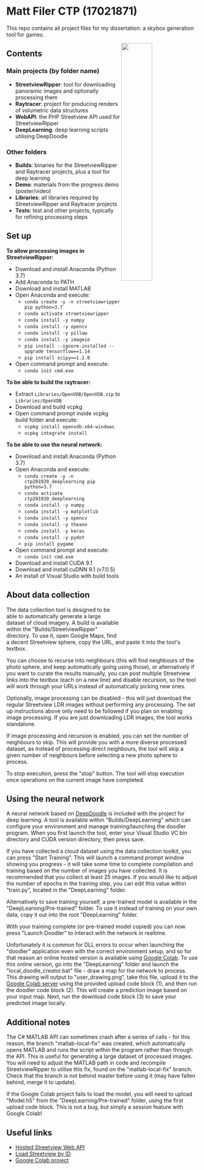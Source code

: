 # Matt Filer CTP (17021871)

This repo contains all project files for my dissertation: a skybox generation tool for games.

<img align="right" src="https://i.imgur.com/QIbvKNN.png" width="40%">


## Contents

### Main projects (by folder name)
- **StreetviewRipper**: tool for downloading panoramic images and optionally processing them
- **Raytracer**: project for producing renders of volumetric data structures
- **WebAPI**: the PHP Streetview API used for StreetviewRipper
- **DeepLearning**: deep learning scripts utilising DeepDoodle

### Other folders
- **Builds**: binaries for the StreetviewRipper and Raytracer projects, plus a tool for deep learning
- **Demo**: materials from the progress demo (poster/video)
- **Libraries**: all libraries required by StreetviewRipper and Raytracer projects
- **Tests**: test and other projects, typically for refining processing steps


## Set up

**To allow processing images in StreetviewRipper:**

- Download and install Anaconda (Python 3.7)
- Add Anaconda to PATH
- Download and install MATLAB
- Open Anaconda and execute:
    - `conda create -y -n streetviewripper pip python=3.7`
    - `conda activate streetviewripper`
    - `conda install -y numpy`
    - `conda install -y opencv`
    - `conda install -y pillow`
	- `conda install -y imageio`
    - `pip install --ignore-installed --upgrade tensorflow==1.14`
    - `pip install scipy==1.2.0`
- Open command prompt and execute:
	- `conda init cmd.exe`
    
**To be able to build the raytracer:**

- Extract `Libraries/OpenVDB/OpenVDB.zip` to `Libraries/OpenVDB`
- Download and build vcpkg
- Open command prompt inside vcpkg build folder and execute:
    - `vcpkg install openvdb:x64-windows`
    - `vcpkg integrate install`
	
**To be able to use the neural network:**

- Download and install Anaconda (Python 3.7)
- Open Anaconda and execute:
    - `conda create -y -n ctp201920_deeplearning pip python=3.7`
    - `conda activate ctp201920_deeplearning`
    - `conda install -y numpy`
    - `conda install -y matplotlib`
    - `conda install -y opencv`
    - `conda install -y theano`
    - `conda install -y keras`
    - `conda install -y pydot`
	- `pip install pygame`
- Open command prompt and execute:
	- `conda init cmd.exe`
- Download and install CUDA 9.1
- Download and install cuDNN 9.1 (v7.0.5)
- An install of Visual Studio with build tools
	
	
## About data collection

The data collection tool is designed to be able to automatically generate a large dataset of cloud imagery. A build is available within the "Builds/StreetviewRipper" directory. To use it, open Google Maps, find a decent Streetview sphere, copy the URL, and paste it into the tool's textbox.

You can choose to recurse into neighbours (this will find neighbours of the photo sphere, and keep automatically going using those), or alternatively if you want to curate the results manually, you can post multiple Streetview links into the textbox (each on a new line) and disable recursion, so the tool will work through your URLs instead of automatically picking new ones.

Optionally, image processing can be disabled - this will just download the regular Streetview LDR images without performing any processing. The set up instructions above only need to be followed if you plan on enabling image processing. If you are just downloading LDR images, the tool works standalone.

If image processing and recursion is enabled, you can set the number of neighbours to skip. This will provide you with a more diverse processed dataset, as instead of processing direct neighbours, the tool will skip a given number of neighbours before selecting a new photo sphere to process.

To stop execution, press the "stop" button. The tool will stop execution once operations on the current image have completed.

## Using the neural network

A neural network based on [DeepDoodle](https://github.com/HackerPoet/DeepDoodle/) is included with the project for deep learning. A tool is available within "Builds/DeepLearning" which can configure your environment and manage training/launching the doodler program. When you first launch the tool, enter your Visual Studio VC bin directory and CUDA version directory, then press save.

If you have collected a cloud dataset using the data collection toolkit, you can press "Start Training". This will launch a command prompt window showing you progress - it will take some time to complete compilation and training based on the number of images you have collected. It is recommended that you collect at least 25 images. If you would like to adjust the number of epochs in the training step, you can edit this value within "train.py", located in the "DeepLearning" folder.

Alternatively to save training yourself, a pre-trained model is available in the "DeepLearning/Pre-trained" folder. To use it instead of training on your own data, copy it out into the root "DeepLearning" folder.

With your training complete (or pre-trained model copied) you can now press "Launch Doodler" to interact with the network in realtime.

Unfortunately it is common for DLL errors to occur when launching the "doodler" application even with the correct environment setup, and so for that reason an online hosted version is available using [Google Colab](https://colab.research.google.com/drive/14z7ubtetZLTGWncskRJEqVytSfD-_xfG#scrollTo=Xpf8BvcZViuq&forceEdit=true&sandboxMode=true). To use this online version, go into the "DeepLearning" folder and launch the "local_doodle_creator.bat" file - draw a map for the network to process. This drawing will output to "user_drawing.png", take this file, upload it to the [Google Colab server](https://colab.research.google.com/drive/14z7ubtetZLTGWncskRJEqVytSfD-_xfG#scrollTo=Xpf8BvcZViuq&forceEdit=true&sandboxMode=true) using the provided upload code block (1), and then run the doodler code block (2). This will create a prediction image based on your input map. Next, run the download code block (3) to save your predicted image locally.


## Additional notes

The C# MATLAB API can sometimes crash after a series of calls - for this reason, the branch "matlab-local-fix" was created, which automatically opens MATLAB and runs the script within the program rather than through the API. This is useful for generating a large dataset of processed images. You will need to adjust the MATLAB path in code and recompile StreetviewRipper to utilise this fix, found on the "matlab-local-fix" branch. Check that the branch is not behind master before using it (may have fallen behind, merge it to update).

If the Google Colab project fails to load the model, you will need to upload "Model.h5" from the "DeepLearning/Pre-trained" folder, using the first upload code block. This is not a bug, but simply a session feature with Google Colab!


## Useful links

- [Hosted Streetview Web API](http://streetview.mattfiler.co.uk)
- [Load Streetview by ID](http://streetview.mattfiler.co.uk/loadpano.php)
- [Google Colab project](https://colab.research.google.com/drive/14z7ubtetZLTGWncskRJEqVytSfD-_xfG)